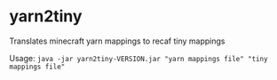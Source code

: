 # yarn2tiny
Translates minecraft yarn mappings to recaf tiny mappings

Usage: `java -jar yarn2tiny-VERSION.jar "yarn mappings file" "tiny mappings file"`